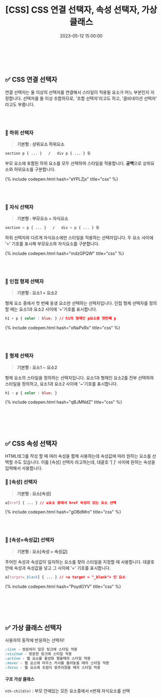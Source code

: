 ﻿---
permalink: /2023-05-12-CSS 연결 선택자, 속성 선택자, 가상 클래스/
title: "[CSS] CSS 연결 선택자, 속성 선택자, 가상 클래스"
date: 2023-05-12 15:00:00
toc: true
toc_sticky: true
toc_label: "CSS 연결 선택자, 속성 선택자, 가상 클래스"
categories:
- Front-end
tags:
- TIL
- CSS
- HTML
---
<br><br>


## ✅ CSS 연결 선택자
연결 선택자는 둘 이상의 선택자를 연결해서 스타일이 적용될 요소가 어느 부분인지 지정합니다. 선택자를 둘 이상 조합하므로, '조합 선택자'라고도 하고, '콤비네이션 선택자' 라고도 부릅니다.

<br><br>

### 📌 하위 선택자

> **기본형 : 상위요소 하위요소**  
```css
section p { ... }	/	div p { ... } 등
```

부모 요소에 포함된 하위 요소를 모두 선택하여 스타일을 적용합니다. **공백**으로 상위요소와 하위요소를 구분합니다. 

{% include codepen.html hash="eYPLZjx" title="css" %}


<br><br>


### 📌 자식 선택자

> **기본형 : 부모요소 > 자식요소**  
```css
section > p { ... }	  /   div > p { ... } 등
```
하위 선택자와 다르게 자식요소에만 스타일을 적용하는 선택자입니다. 두 요소 사이에 '>' 기호를 표시해 부모요소와 자식요소를 구분합니다.

{% include codepen.html hash="mdzGPQW" title="css" %}

<br><br>


### 📌 인접 형제 선택자

> **기본형 : 요소1 + 요소2**  

형제 요소 중에서 첫 번째 동생 요소만 선택하는 선택자입니다.  인접 형제 선택자를 정의할 때는 요소1과 요소2 사이에 '+'기호를 표시합니다.

```css
h1 + p { color : blue; } // h1의 형제인 p요소중 첫번째 p
```

{% include codepen.html hash="oNaPxRx" title="css" %}

<br><br>

### 📌 형제 선택자

> **기본형 : 요소1 ~ 요소2**  

형제 요소의 스타일을 정의하는 선택자입니다. 요소1과 형제인 요소2를 전부 선택하여 스타일을 정의하고, 요소1과 요소2 사이에 '~'기호를 표시합니다.

```css
h1 ~ p { color : blue; }
```

{% include codepen.html hash="qBJMNdZ" title="css" %}

<br><br><br><br>

## ✅ CSS 속성 선택자
HTML태그를 작성 할 때 여러 속성을 함께 사용하는데 속성값에 따라 원하는 요소를 선택할 수도 있습니다. 이를 [속성] 선택자 라고하는데, 대괄호 '[ ]' 사이에 원하는 속성을 입력해서 사용합니다. 

### 📌 [속성] 선택자

> **기본형 : 요소[속성]**  

```css
a[href] { ... } // a요소 중에서 href 속성이 있는 요소 선택
```

{% include codepen.html hash="gOBdMro" title="css" %}

<br><br>

### 📌 [속성=속성값] 선택자

> **기본형 : 요소[속성 = 속성값]**  

주어진 속성과 속성값이 일치하는 요소를 찾아 스타일을 지정할 때 사용합니다.  대괄호안에 속성과 속성값을 넣고 그 사이에 '=' 기호를 표시합니다.

```css
a[target=_black] { ... } // <a target = "_blank"> 인 요소
```
{% include codepen.html hash="PoydGYV" title="css" %}

<br><br><br><br>
 

## ✅ 가상 클래스 선택자
사용자의 동작에 반응하는 선택자!
```css
:link - 방문하지 않은 링크에 스타일 적용
:visited - 방문한 링크에 스타일 적용
:active - 웹 요소를 활성화 했을때의 스타일 적용
:hover - 웹 요소에 마우스 커서를 올려놓을 때의 스타일 적용
:focus - 웹 요소에 초점이 맞추어졌을 때의 스타일 적용
```

#### 구조 가상 클래스
`nth-child(n)` : 부모 안에있는 모든 요소중에서 n번재 자식요소를 선택

